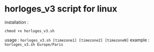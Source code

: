 # horloges_v3 script for linux

installation :
```curl https://raw.githubusercontent.com/echkourine25/horloges_v3/main/horloges_v3.sh
chmod +x horloges_v3.sh
```
usage :
```horloges_v3.sh [timezone1] [timezone2] [timezoneN]```
example :
```horloges_v3.sh Europe/Paris```
